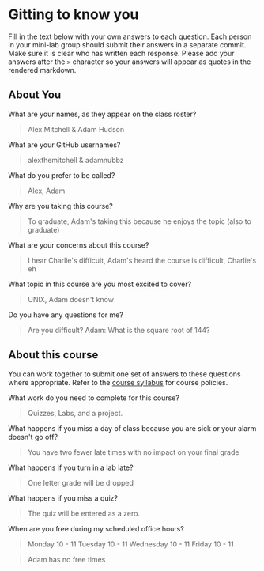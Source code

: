 # Gitting to know you
Fill in the text below with your own answers to each question. Each person in your mini-lab group should submit their answers in a separate commit. Make sure it is clear who has written each response. Please add your answers after the `>` character so your answers will appear as quotes in the rendered markdown.

## About You
What are your names, as they appear on the class roster?
> Alex Mitchell & Adam Hudson

What are your GitHub usernames?
> alexthemitchell & adamnubbz 

What do you prefer to be called?
> Alex, Adam

Why are you taking this course?
> To graduate, Adam's taking this because he enjoys the topic (also to graduate)

What are your concerns about this course?
>  I hear Charlie's difficult, Adam's heard the course is difficult, Charlie's eh

What topic in this course are you most excited to cover?
> UNIX, Adam doesn't know

Do you have any questions for me?
> Are you difficult? Adam: What is the square root of 144?

## About this course
You can work together to submit one set of answers to these questions where appropriate. Refer to the [course syllabus](http://www.cs.grinnell.edu/~curtsinger/teaching/2017S/CSC213/syllabus/) for course policies.

What work do you need to complete for this course?
> Quizzes, Labs, and a project.

What happens if you miss a day of class because you are sick or your alarm doesn't go off?
> You have two fewer late times with no impact on your final grade

What happens if you turn in a lab late?
> One letter grade will be dropped

What happens if you miss a quiz?
> The quiz will be entered as a zero.

When are you free during my scheduled office hours?
> Monday 10 - 11
> Tuesday 10 - 11
> Wednesday 10 - 11
> Friday 10 - 11

> Adam has no free times
